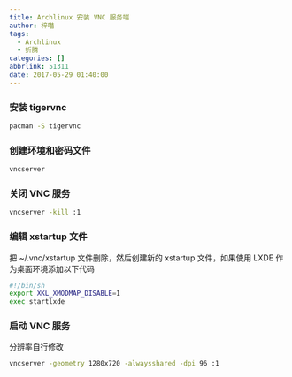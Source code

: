 ```yaml
---
title: Archlinux 安装 VNC 服务端
author: 梓喵
tags:
  - Archlinux
  - 折腾
categories: []
abbrlink: 51311
date: 2017-05-29 01:40:00
---
```

### 安装 tigervnc 
```bash
pacman -S tigervnc
```
### 创建环境和密码文件 
```bash
vncserver
```
### 关闭 VNC 服务 
```bash
vncserver -kill :1
```
### 编辑 xstartup 文件 
把 ~/.vnc/xstartup 文件删除，然后创建新的 xstartup 文件，如果使用 LXDE 作为桌面环境添加以下代码
```bash
#!/bin/sh
export XKL_XMODMAP_DISABLE=1
exec startlxde
```
### 启动 VNC 服务 
分辨率自行修改
```bash
vncserver -geometry 1280x720 -alwaysshared -dpi 96 :1
```